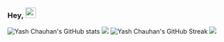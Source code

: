 ### Hey, <img src="https://github.com/rajput2107/rajput2107/blob/master/Assets/Hi.gif" width="24px" height="24px">

<img src="https://yc-stats.vercel.app/api?username=bojun1995&show_icons=true&count_private=true&border_radius=12&title_color=58a6ff&bg_color=161b22&show_owner=true&text_color=c9d1d9&icon_color=58a6ff&hide_border=true" alt="Yash Chauhan's GitHub stats" />

<img src="https://github-readme-stats.vercel.app/api/wakatime?username=bojun1995&show_icons=true&count_private=true&border_radius=12&title_color=58a6ff&bg_color=161b22&show_owner=true&text_color=c9d1d9&icon_color=58a6ff&hide_border=true"/>

<img src="https://github-readme-streak-stats.herokuapp.com/?user=bojun1995&hide_border=true&background=161b22&ring=27d545&fire=27d545&currStreakLabel=27d545&currStreakNum=f0f6fc&sideLabels=c9d1d9&dates=8b949e&sideNums=f0f6fc&stroke=30363d" alt="Yash Chauhan's GitHub Streak" />

 <img  src="https://github-readme-stats.vercel.app/api/top-langs/?username=bojun1995&show_icons=true&count_private=true&border_radius=12&layout=compact&title_color=58a6ff&bg_color=161b22&show_owner=true&text_color=c9d1d9&icon_color=58a6ff&hide_border=true" />
